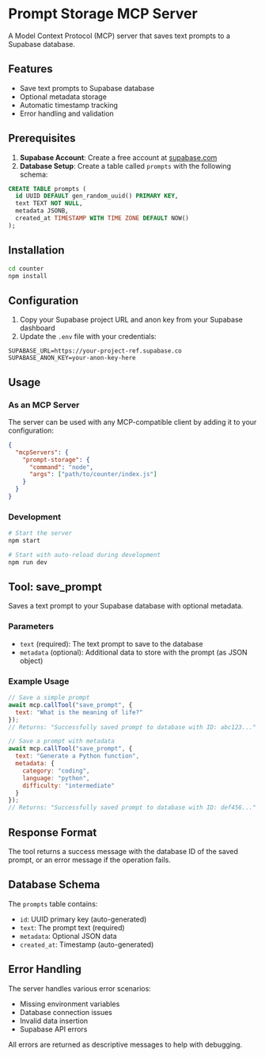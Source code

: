 # Prompt Storage MCP Server

A Model Context Protocol (MCP) server that saves text prompts to a Supabase database.

## Features

- Save text prompts to Supabase database
- Optional metadata storage
- Automatic timestamp tracking
- Error handling and validation

## Prerequisites

1. **Supabase Account**: Create a free account at [supabase.com](https://supabase.com)
2. **Database Setup**: Create a table called `prompts` with the following schema:

```sql
CREATE TABLE prompts (
  id UUID DEFAULT gen_random_uuid() PRIMARY KEY,
  text TEXT NOT NULL,
  metadata JSONB,
  created_at TIMESTAMP WITH TIME ZONE DEFAULT NOW()
);
```

## Installation

```bash
cd counter
npm install
```

## Configuration

1. Copy your Supabase project URL and anon key from your Supabase dashboard
2. Update the `.env` file with your credentials:

```env
SUPABASE_URL=https://your-project-ref.supabase.co
SUPABASE_ANON_KEY=your-anon-key-here
```

## Usage

### As an MCP Server

The server can be used with any MCP-compatible client by adding it to your configuration:

```json
{
  "mcpServers": {
    "prompt-storage": {
      "command": "node",
      "args": ["path/to/counter/index.js"]
    }
  }
}
```

### Development

```bash
# Start the server
npm start

# Start with auto-reload during development
npm run dev
```

## Tool: save_prompt

Saves a text prompt to your Supabase database with optional metadata.

### Parameters

- `text` (required): The text prompt to save to the database
- `metadata` (optional): Additional data to store with the prompt (as JSON object)

### Example Usage

```javascript
// Save a simple prompt
await mcp.callTool("save_prompt", { 
  text: "What is the meaning of life?" 
});
// Returns: "Successfully saved prompt to database with ID: abc123..."

// Save a prompt with metadata
await mcp.callTool("save_prompt", { 
  text: "Generate a Python function", 
  metadata: { 
    category: "coding", 
    language: "python",
    difficulty: "intermediate"
  }
});
// Returns: "Successfully saved prompt to database with ID: def456..."
```

## Response Format

The tool returns a success message with the database ID of the saved prompt, or an error message if the operation fails.

## Database Schema

The `prompts` table contains:
- `id`: UUID primary key (auto-generated)
- `text`: The prompt text (required)
- `metadata`: Optional JSON data
- `created_at`: Timestamp (auto-generated)

## Error Handling

The server handles various error scenarios:
- Missing environment variables
- Database connection issues
- Invalid data insertion
- Supabase API errors

All errors are returned as descriptive messages to help with debugging.